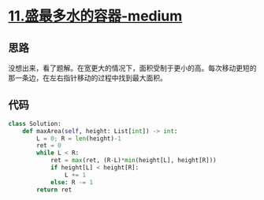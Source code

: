 # [11.盛最多水的容器-medium](https://leetcode-cn.com/problems/container-with-most-water/)

## 思路
没想出来，看了题解。在宽更大的情况下，面积受制于更小的高。每次移动更短的那一条边，在左右指针移动的过程中找到最大面积。

## 代码
```python
class Solution:
    def maxArea(self, height: List[int]) -> int:
        L = 0; R = len(height)-1
        ret = 0
        while L < R:
            ret = max(ret, (R-L)*min(height[L], height[R]))
            if height[L] < height[R]:
                L += 1
            else: R -= 1
        return ret
```
